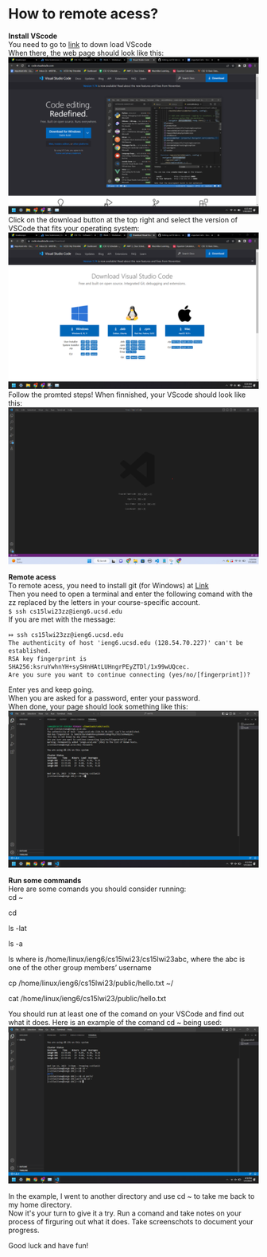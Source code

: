 # How to remote acess?
**Install VScode**  
You need to go to [link]( https://code.visualstudio.com/) to down load VScode    
When there, the web page should look like this:           
![Image](cse15_labReport1_2.png)     
Click on the download button at the top right and select the version of VSCode that fits your operating system:
![Image](cse15_labReport1_1.png)     
Follow the promted steps! When finnished, your VScode should look like this:     
![Image](cse15L1.png)

**Remote acess**  
To remote acess, you need to install git (for Windows) at [Link](https://gitforwindows.org/)   
Then you need to open a terminal and enter the following comand with the zz replaced by the letters in your course-specific account.     
`$ ssh cs15lwi23zz@ieng6.ucsd.edu`     
If you are met with the message:      
```
⤇ ssh cs15lwi23zz@ieng6.ucsd.edu     
The authenticity of host 'ieng6.ucsd.edu (128.54.70.227)' can't be established.     
RSA key fingerprint is SHA256:ksruYwhnYH+sySHnHAtLUHngrPEyZTDl/1x99wUQcec.      
Are you sure you want to continue connecting (yes/no/[fingerprint])?      
```     
Enter yes and keep going.     
When you are asked for a password, enter your password.    
When done, your page should look something like this:      
![Image](cse15L2.png)




**Run some commands**     
Here are some comands you should consider running:       
cd ~      

cd      

ls -lat      

ls -a      

ls <directory> where <directory> is /home/linux/ieng6/cs15lwi23/cs15lwi23abc, where the abc is one of the other group members’ username      
  
cp /home/linux/ieng6/cs15lwi23/public/hello.txt ~/      
  
cat /home/linux/ieng6/cs15lwi23/public/hello.txt          
     
You should run at least one of the comand on your VSCode and find out what it does.
Here is an example of the comand cd ~ being used:       
![Image](cse15L3.png)
  
  
  
In the example, I went to another directory and use cd ~ to take me back to my home directory.        
Now it's your turn to give it a try. Run a comand and take notes on your process of firguring out what it does. Take screenschots to document your progress.
              
Good luck and have fun!

